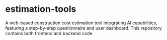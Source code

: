 # estimation-tools
A web-based construction cost estimation tool integrating AI capabilities, featuring a step-by-step questionnaire and user dashboard. This repository contains both frontend and backend code
